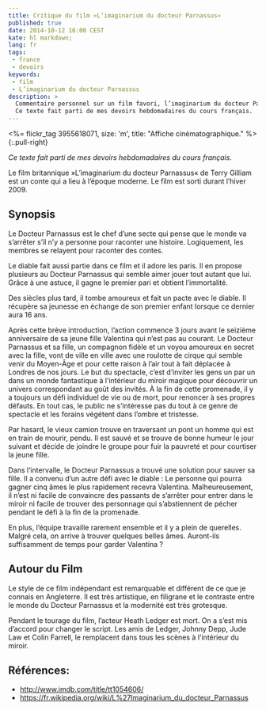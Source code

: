 ```yaml
---
title: Critique du film »L’imaginarium du docteur Parnassus«
published: true
date: 2014-10-12 16:00 CEST
kate: hl markdown;
lang: fr
tags:
 - france
 - devoirs
keywords:
 - film
 - L’imaginarium du docteur Parnassus
description: >
  Commentaire personnel sur un film favori, l’imaginarium du docteur Parnassus.
  Ce texte fait parti de mes devoirs hebdomadaires du cours français.
---
```


<%= flickr_tag 3955618071, size: 'm', title: "Affiche cinématographique." %>{:.pull-right}

*Ce texte fait parti de mes devoirs hebdomadaires du cours français.*

Le film britannique »L’imaginarium du docteur Parnassus« de Terry Gilliam est
un conte qui a lieu à l’époque moderne. Le film est sorti durant l’hiver 2009.

## Synopsis

Le Docteur Parnassus est le chef d’une secte qui pense que le monde va s’arrêter
s’il n’y a personne pour raconter une histoire. Logiquement, les membres se relayent
pour raconter des contes.

Le diable fait aussi partie dans ce film et il adore les paris. Il en propose
plusieurs au Docteur Parnassus qui semble aimer jouer tout autant que lui. Grâce
à une astuce, il gagne le premier pari et obtient l’immortalité.

Des siècles plus tard, il tombe amoureux et fait un pacte avec le diable. Il
récupère sa jeunesse en échange de son premier enfant lorsque ce dernier aura 16 ans.

<!-- more -->

Après cette brève introduction, l’action commence 3 jours avant le seizième
anniversaire de sa jeune fille Valentina qui n’est pas au courant. Le Docteur Parnassus et sa
fille, un compagnon fidèle et un voyou amoureux en secret avec la fille, vont de
ville en ville avec une roulotte de cirque qui semble venir du Moyen-Âge
et pour cette raison à l’air tout à fait déplacée à Londres de nos jours.
Le but du spectacle, c’est d’inviter les gens un par un dans un monde fantastique
à l’intérieur du miroir magique pour découvrir un univers correspondant au goût des invités. À la
fin de cette promenade, il y a toujours un défi individuel de vie ou de mort,
pour renoncer à ses propres défauts. En tout cas, le public ne s’intéresse pas du
tout à ce genre de spectacle et les forains végétent dans l’ombre et tristesse.

Par hasard, le vieux camion trouve en traversant un pont un homme qui est en
train de mourir, pendu. Il est sauvé et se trouve de bonne humeur le
jour suivant et décide de joindre le groupe pour fuir la pauvreté et pour
courtiser la jeune fille.

Dans l’intervalle, le Docteur Parnassus a trouvé une solution pour sauver sa
fille. Il a convenu d’un autre défi avec le diable : Le personne qui pourra gagner
cinq âmes le plus rapidement recevra Valentina. Malheureusement, il n’est ni facile
de convaincre des passants de s’arrêter pour entrer dans le miroir ni facile de trouver
des personnage qui s’abstiennent de pécher pendant le défi à la fin de la promenade.

En plus, l’équipe travaille rarement ensemble et il y a plein de querelles.
Malgré cela, on arrive à trouver quelques belles âmes. Auront-ils suffisamment
de temps pour garder Valentina ?

## Autour du Film

Le style de ce film indépendant est remarquable et différent de ce que je connais
en Angleterre. Il est très artistique, en filigrane et le contraste entre le monde du
Docteur Parnassus et la modernité est très grotesque.

Pendant le tourage du film, l’acteur Heath Ledger est mort. On a s’est mis
d’accord pour changer le script. Les amis de Ledger, Johnny Depp, Jude Law et 
Colin Farrell, le remplacent dans tous les scènes à l'intérieur du miroir.

## Références:
- <http://www.imdb.com/title/tt1054606/>
- <https://fr.wikipedia.org/wiki/L%27Imaginarium_du_docteur_Parnassus>